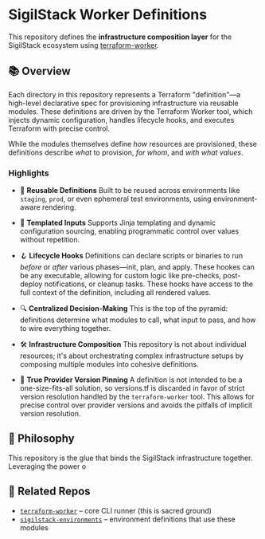 # SigilStack Worker Definitions

This repository defines the **infrastructure composition layer** for the SigilStack ecosystem using [terraform-worker](https://github.com/ephur/terraform-worker).

## 📚 Overview

Each directory in this repository represents a Terraform "definition"—a high-level declarative spec for provisioning infrastructure via reusable modules. These definitions are driven by the Terraform Worker tool, which injects dynamic configuration, handles lifecycle hooks, and executes Terraform with precise control.

While the modules themselves define *how* resources are provisioned, these definitions describe *what* to provision, *for whom*, and *with what values*.

### Highlights

- 🔁 **Reusable Definitions**
  Built to be reused across environments like `staging`, `prod`, or even ephemeral test environments, using environment-aware rendering.

- 🧠 **Templated Inputs**
  Supports Jinja templating and dynamic configuration sourcing, enabling programmatic control over values without repetition.

- 🪝 **Lifecycle Hooks**
  Definitions can declare scripts or binaries to run *before* or *after* various phases—init, plan, and apply. These hookes can be any executable, allowing for custom logic like pre-checks, post-deploy notifications, or cleanup tasks. These hooks have access to the full context of the definition, including all rendered values.

- 🔍 **Centralized Decision-Making**
  This is the top of the pyramid: definitions determine what modules to call, what input to pass, and how to wire everything together.

- 🛠️ **Infrastructure Composition**
  This repository is not about individual resources; it's about orchestrating complex infrastructure setups by composing multiple modules into cohesive definitions.

- 🧩 **True Provider Version Pinning**
  A definition is not intended to be a one-size-fits-all solution, so versions.tf is discarded in favor of strict version resolution handled by the `terraform-worker` tool. This allows for precise control over provider versions and avoids the pitfalls of implicit version resolution.


## 📌 Philosophy

This repository is the glue that binds the SigilStack infrastructure together. Leveraging the power o

## 🔗 Related Repos

- [`terraform-worker`](https://github.com/ephur/terraform-worker) – core CLI runner (this is sacred ground)
- [`sigilstack-environments`](https://github.com/ephur/sigilstack-environments) – environment definitions that use these modules
